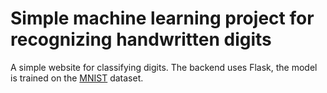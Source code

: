 # Simple machine learning project for recognizing handwritten digits

A simple website for classifying digits. The backend uses
Flask, the model is trained on the [MNIST](https://web.archive.org/web/20210202000636/http://yann.lecun.com/exdb/mnist/) dataset.

